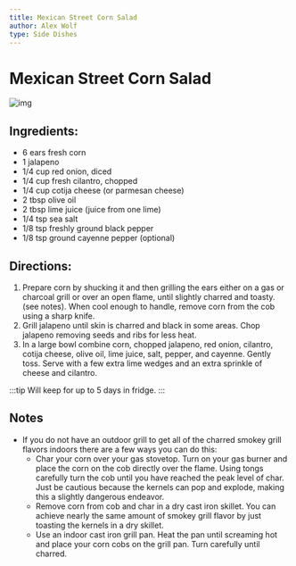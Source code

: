 ```yaml
---
title: Mexican Street Corn Salad
author: Alex Wolf
type: Side Dishes
---
```

# Mexican Street Corn Salad

![img](/images/Healthy-Mexican-Street-Corn-Salad-3.jpg)

## Ingredients:

* 6 ears fresh corn
* 1 jalapeno
* 1/4 cup red onion, diced
* 1/4 cup fresh cilantro, chopped
* 1/4 cup cotija cheese (or parmesan cheese)
* 2 tbsp olive oil
* 2 tbsp lime juice (juice from one lime)
* 1/4 tsp sea salt
* 1/8 tsp freshly ground black pepper
* 1/8 tsp ground cayenne pepper (optional)

## Directions:

1. Prepare corn by shucking it and then grilling the ears either on a gas or charcoal grill or over an open flame, until slightly charred and toasty. (see notes). When cool enough to handle, remove corn from the cob using a sharp knife.
2. Grill jalapeno until skin is charred and black in some areas. Chop jalapeno removing seeds and ribs for less heat.
3. In a large bowl combine corn, chopped jalapeno, red onion, cilantro, cotija cheese, olive oil, lime juice, salt, pepper, and cayenne. Gently toss. Serve with a few extra lime wedges and an extra sprinkle of cheese and cilantro.

:::tip
Will keep for up to 5 days in fridge.
:::

## Notes
* If you do not have an outdoor grill to get all of the charred smokey grill flavors indoors there are a few ways you can do this:
    * Char your corn over your gas stovetop. Turn on your gas burner and place the corn on the cob directly over the flame. Using tongs carefully turn the cob until you have reached the peak level of char. Just be cautious because the kernels can pop and explode, making this a slightly dangerous endeavor.
    * Remove corn from cob and char in a dry cast iron skillet. You can achieve nearly the same amount of smokey grill flavor by just toasting the kernels in a dry skillet.
    * Use an indoor cast iron grill pan. Heat the pan until screaming hot and place your corn cobs on the grill pan. Turn carefully until charred.

